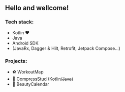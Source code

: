## Hello and wellcome!

### Tech stack:
 - Kotlin ❤
 - Java 
 - Android SDK
 - (JavaRx, Dagger & Hilt, Retrofit, Jetpack Compose...)

### Projects:
 - ⚽ WorkoutMap 
 - 📘 CompressStud (Kotlin/~~Java~~) 
 - 💅 BeautyCalendar


<!--
**kefirx1/kefirx1** is a ✨ _special_ ✨ repository because its `README.md` (this file) appears on your GitHub profile.

Here are some ideas to get you started:

- 🔭 I’m currently working on ...
- 🌱 I’m currently learning ...
- 👯 I’m looking to collaborate on ...
- 🤔 I’m looking for help with ...
- 💬 Ask me about ...
- 📫 How to reach me: ...
- 😄 Pronouns: ...
- ⚡ Fun fact: ...
-->
